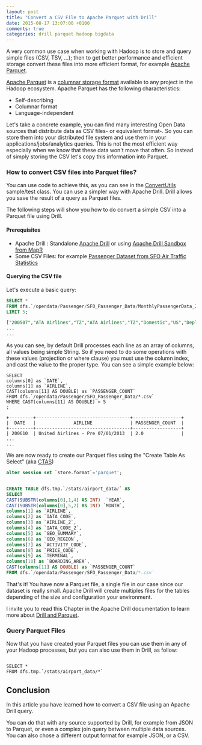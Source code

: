 ```yaml
---
layout: post
title: "Convert a CSV File to Apache Parquet with Drill"
date: 2015-08-17 13:07:00 +0100
comments: true
categories: drill parquet hadoop bigdata
---
```


A very common use case when working with Hadoop is to store and query simple files (CSV, TSV, ...); then to get better performance and efficient storage convert these files into more efficient format, for example [Apache Parquet](https://parquet.apache.org/).

[Apache Parquet](https://parquet.apache.org/) is a [columnar storage format](https://en.wikipedia.org/wiki/Column-oriented_DBMS) available to any project in the Hadoop ecosystem. Apache Parquet has the following characteristics:

* Self-describing
* Columnar format
* Language-independent

Let's take a concrete example, you can find many interesting Open Data sources that distribute data as CSV files- or equivalent format-. So you can store them into your distributed file system and use them in your applications/jobs/analytics queries. This is not the most efficient way especially when we know that these data won't move that often. So instead of simply storing the CSV let's copy this information into Parquet.


### How to convert CSV files into Parquet files?

You can use code to achieve this, as you can see in the [ConvertUtils](https://github.com/Parquet/parquet-compatibility/blob/master/parquet-compat/src/test/java/parquet/compat/test/ConvertUtils.java) sample/test class. You can use a simpler way with Apache Drill. Drill allows you save the result of a query as Parquet files.

The following steps will show you how to do convert a simple CSV into a Parquet file using Drill.


<!-- more -->


#### Prerequisites

* Apache Drill : Standalone [Apache Drill](https://drill.apache.org/) or using [Apache Drill Sandbox from MapR](https://www.mapr.com/products/mapr-sandbox-hadoop/download-sandbox-drill)
* Some CSV Files: for example [Passenger Dataset from SFO Air Traffic Statistics](http://www.flysfo.com/media/facts-statistics/air-traffic-statistics)


#### Querying the CSV file

Let's execute a basic query:

```sql
SELECT *
FROM dfs.`/opendata/Passenger/SFO_Passenger_Data/MonthlyPassengerData_200507_to_201503.csv`
LIMIT 5;

["200507","ATA Airlines","TZ","ATA Airlines","TZ","Domestic","US","Deplaned","Low Fare","Terminal 1","B","27271\r"]
...
...
```
As you can see, by default Drill processes each line as an array of columns, all values being simple String. So if you need to do some operations with these values (projection or where clause) you must use the column index, and cast the value to the proper type. You can see a simple example below:

```
SELECT
columns[0] as `DATE`,
columns[1] as `AIRLINE`,
CAST(columns[11] AS DOUBLE) as `PASSENGER_COUNT`
FROM dfs.`/opendata/Passenger/SFO_Passenger_Data/*.csv`
WHERE CAST(columns[11] AS DOUBLE) < 5
;

+---------+-----------------------------------+------------------+
|  DATE   |              AIRLINE              | PASSENGER_COUNT  |
+---------+-----------------------------------+------------------+
| 200610  | United Airlines - Pre 07/01/2013  | 2.0              |
...
...
```

We are now ready to create our Parquet files using the "Create Table As Select" (aka [CTAS](http://drill.apache.org/docs/create-table-as-ctas-command/))

``` sql
alter session set `store.format`='parquet';


CREATE TABLE dfs.tmp.`/stats/airport_data/` AS
SELECT
CAST(SUBSTR(columns[0],1,4) AS INT)  `YEAR`,
CAST(SUBSTR(columns[0],5,2) AS INT) `MONTH`,
columns[1] as `AIRLINE`,
columns[2] as `IATA_CODE`,
columns[3] as `AIRLINE_2`,
columns[4] as `IATA_CODE_2`,
columns[5] as `GEO_SUMMARY`,
columns[6] as `GEO_REGION`,
columns[7] as `ACTIVITY_CODE`,
columns[8] as `PRICE_CODE`,
columns[9] as `TERMINAL`,
columns[10] as `BOARDING_AREA`,
CAST(columns[11] AS DOUBLE) as `PASSENGER_COUNT`
FROM dfs.`/opendata/Passenger/SFO_Passenger_Data/*.csv`

```

That's it! You have now a Parquet file, a single file in our case since our dataset is really small. Apache Drill will create multiples files for the tables depending of the size and configuration your environment.


I invite you to read this Chapter in the Apache Drill documentation to learn more about [Drill and Parquet](https://drill.apache.org/docs/parquet-format/).


### Query Parquet Files

Now that you have created your Parquet files you can use them in any of your Hadoop processes, but you can also use them in Drill, as follow:

```

SELECT *
FROM dfs.tmp.`/stats/airport_data/*`

```

## Conclusion

In this article you have learned how to convert a CSV file using an Apache Drill query.

You can do that with any source supported by Drill, for example from JSON to Parquet, or even a complex join query between multiple data sources. You can also chose a different output format for example JSON, or a CSV.
